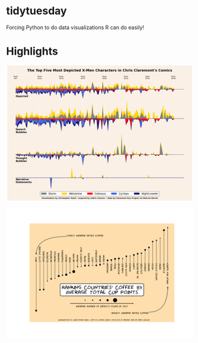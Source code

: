 # tidytuesday
Forcing Python to do data visualizations R can do easily!

# Highlights
![xmen](https://github.com/christopher-reed/tidytuesday/blob/master/2020/week_27/images/xmen.png)

![week_28_final](https://github.com/christopher-reed/tidytuesday/blob/master/2020/week_28/images/week_28_final.png)
